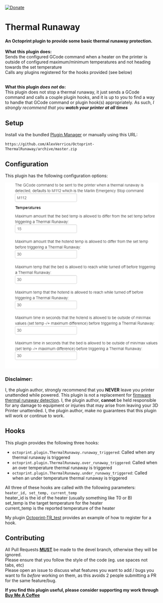 [![Donate](https://img.shields.io/badge/Donate%3A-Buy%20Me%20A%20Coffee-brightgreen)](https://www.buymeacoffee.com/AlexVerrico)

# Thermal Runaway

#### An Octoprint plugin to provide some basic thermal runaway protection.
__What this plugin does:__ <br/>
Sends the configured GCode command when a heater on the printer is outside of configured maximum/minimum temperatures and not heading towards the set temperature<br/>
Calls any plugins registered for the hooks provided (see below)<br/><br/>

__What this plugin _does not_ do:__<br/>
This plugin does not stop a thermal runaway, it just sends a GCode command and calls a couple plugin hooks, and it is up to you to find a way to handle that GCode command or plugin hook(s) appropriately. As such, *I strongly recommend that you __watch your printer at all times__*


## Setup

Install via the bundled [Plugin Manager](https://docs.octoprint.org/en/master/bundledplugins/pluginmanager.html)
or manually using this URL:

    https://github.com/AlexVerrico/Octoprint-ThermalRunaway/archive/master.zip


## Configuration
This plugin has the following configuration options:

![](extras/img/ThermalRunaway-config.png)

### Disclaimer:
I, the plugin author, strongly recommend that you __NEVER__ leave you printer unattended while powered. This plugin is not a replacement for [firmware thermal runaway detection](https://3dprinting.stackexchange.com/a/8467). I, the plugin author, __cannot__ be held responsible for any damage to equipment or injuries that may arise from leaving your 3D Printer unattended. I, the plugin author, make no guarantees that this plugin will work or continue to work.

## Hooks
This plugin provides the following three hooks:  
- `octoprint.plugin.ThermalRunaway.runaway_triggered`: Called when any thermal runaway is triggered  
- `octoprint.plugin.ThermalRunaway.over_runaway_triggered`: Called when an over temperature thermal runaway is triggered  
- `octoprint.plugin.ThermalRunaway.under_runaway_triggered`: Called when an under temperature thermal runaway is triggered  

All three of these hooks are called with the following parameters:  
`heater_id, set_temp, current_temp`  
heater_id is the id of the heater (usually something like T0 or B)  
set_temp is the target temperature for the heater  
current_temp is the reported temperature of the heater  

My plugin [Octoprint-TR_test](https://github.com/AlexVerrico/Octoprint-TR_Test) provides an example of how to register for a hook.

## Contributing

All Pull Requests **<u>MUST</u>** be made to the devel branch, otherwise they will be ignored.<br/>
Please ensure that you follow the style of the code (eg. use spaces not tabs, etc)<br/>
Please open an issue to discuss what features you want to add / bugs you want to fix _before_ working on them, as this avoids 2 people submitting a PR for the same feature/bug.

**If you find this plugin useful, please consider supporting my work through [Buy Me A Coffee](https://www.buymeacoffee.com/AlexVerrico)**
